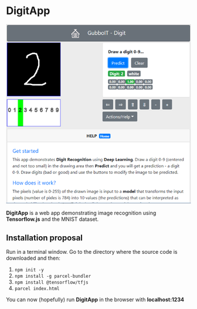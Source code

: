 # DigitApp
![](digitapp.PNG?raw=true "Title")

**DigitApp** is a web app demonstrating image recognition using **Tensorflow.js** and the MNIST dataset.

## Installation proposal
Run in a terminal window. Go to the directory where the source code is downloaded and then:
  1. `npm init -y`
  2. `npm install -g parcel-bundler`
  3. `npm install @tensorflow/tfjs`
  4. `parcel index.html`
  
  You can now (hopefully) run **DigitApp** in the browser with **localhost:1234**

